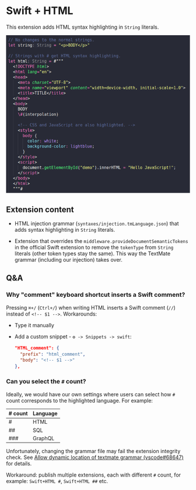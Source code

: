 # Swift + HTML

This extension adds HTML syntax highlighting in `String` literals.

![example](https://raw.githubusercontent.com/LiarPrincess/VSCode-Swift-syntax-highlighting/refs/heads/main/extension_html/example.png)

## Extension content

- HTML injection grammar (`syntaxes/injection.tmLanguage.json`) that adds syntax highlighting in `String` literals.

- Extension that overrides the `middleware.provideDocumentSemanticTokens` in the official Swift extension to remove the `tokenType` from `String` literals (other token types stay the same). This way the TextMate grammar (including our injection) takes over.

## Q&A

### Why "comment" keyboard shortcut inserts a Swift comment?

Pressing `⌘+/` (`Ctrl+/`) when writing HTML inserts a Swift comment (`//`) instead of `<!-- $1 -->`. Workarounds:
- Type it manually
- Add a custom snippet - `⚙️ -> Snippets -> swift`:

  ```json
  "HTML_comment": {
    "prefix": "html_comment",
    "body": "<!-- $1 -->"
  },
  ```

### Can you select the `#` count?

Ideally, we would have our own settings where users can select how `#` count corresponds to the highlighted language. For example:

|# count|Language|
|-------|--------|
| #     | HTML   |
| ##    | SQL    |
| ###   | GraphQL|

Unfortunately, changing the grammar file may fail the extension integrity check. See [Allow dynamic location of textmate grammar (vscode#68647)](https://github.com/microsoft/vscode/issues/68647) for details.

Workaround: publish multiple extensions, each with different `#` count, for example: `Swift+HTML #`, `Swift+HTML ##` etc.
